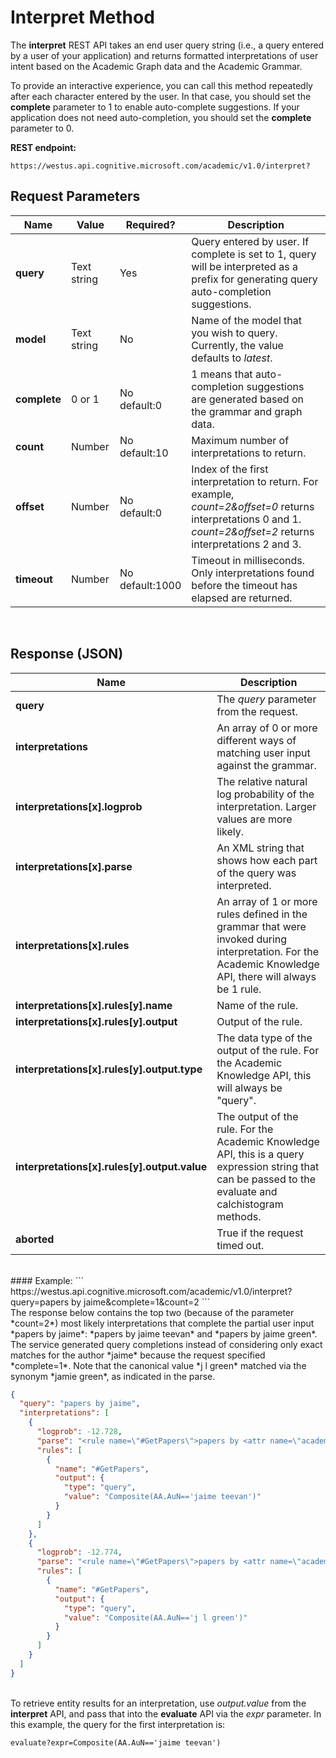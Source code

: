 <!-- 
NavPath: Academic Knowledge API/Knowledge Exploration
LinkLabel: Interpret Method
Url: Academic-Knowledge-API/documentation/KnowledgeExploration/InterpretMethod
Weight: 990
-->

# Interpret Method

The **interpret** REST API takes an end user query string (i.e., a query entered by a user of your application) and returns formatted interpretations of user intent based on the Academic Graph data and the Academic Grammar.

To provide an interactive experience, you can call this method repeatedly after each character entered by the user. In that case, you should set the **complete** parameter to 1 to enable auto-complete suggestions. If your application does not need auto-completion, you should set the **complete** parameter to 0.

**REST endpoint:**

    https://westus.api.cognitive.microsoft.com/academic/v1.0/interpret?

## Request Parameters

Name     | Value | Required?  | Description
---------|---------|---------|---------
**query**    | Text string | Yes | Query entered by user.  If complete is set to 1, query will be interpreted as a prefix for generating query auto-completion suggestions.        
**model**    | Text string | No  | Name of the model that you wish to query.  Currently, the value defaults to *latest*.        
**complete** | 0 or 1 | No<br>default:0  | 1 means that auto-completion suggestions are generated based on the grammar and graph data.         
**count**    | Number | No<br>default:10 | Maximum number of interpretations to return.         
**offset**   | Number | No<br>default:0  | Index of the first interpretation to return. For example, *count=2&offset=0* returns interpretations 0 and 1. *count=2&offset=2* returns interpretations 2 and 3.       
**timeout**  | Number | No<br>default:1000 | Timeout in milliseconds. Only interpretations found before the timeout has elapsed are returned.
<br>
  
## Response (JSON)
Name     | Description
---------|---------
**query** |The *query* parameter from the request.
**interpretations** |An array of 0 or more different ways of matching user input against the grammar.
**interpretations[x].logprob**  |The relative natural log probability of the interpretation. Larger values are more likely.
**interpretations[x].parse**  |An XML string that shows how each part of the query was interpreted.
**interpretations[x].rules**  |An array of 1 or more rules defined in the grammar that were invoked during interpretation. For the Academic Knowledge API, there will always be 1 rule.
**interpretations[x].rules[y].name**  |Name of the rule.
**interpretations[x].rules[y].output**  |Output of the rule.
**interpretations[x].rules[y].output.type** |The data type of the output of the rule.  For the Academic Knowledge API, this will always be "query".
**interpretations[x].rules[y].output.value**  |The output of the rule. For the Academic Knowledge API, this is a query expression string that can be passed to the evaluate and calchistogram methods.
**aborted** | True if the request timed out.

<br>
#### Example:
```
https://westus.api.cognitive.microsoft.com/academic/v1.0/interpret?query=papers by jaime&complete=1&count=2
 ```
<br>The response below contains the top two (because of the parameter *count=2*) most likely interpretations that complete the partial user input *papers by jaime*: *papers by jaime teevan* and *papers by jaime green*.  The service generated query completions instead of considering only exact matches for the author *jaime* because the request specified *complete=1*. Note that the canonical value *j l green* matched via the synonym *jamie green*, as indicated in the parse.


```JSON
{
  "query": "papers by jaime",
  "interpretations": [
    {
      "logprob": -12.728,
      "parse": "<rule name=\"#GetPapers\">papers by <attr name=\"academic#AA.AuN\">jaime teevan</attr></rule>",
      "rules": [
        {
          "name": "#GetPapers",
          "output": {
            "type": "query",
            "value": "Composite(AA.AuN=='jaime teevan')"
          }
        }
      ]
    },
    {
      "logprob": -12.774,
      "parse": "<rule name=\"#GetPapers\">papers by <attr name=\"academic#AA.AuN\" canonical=\"j l green\">jaime green</attr></rule>",
      "rules": [
        {
          "name": "#GetPapers",
          "output": {
            "type": "query",
            "value": "Composite(AA.AuN=='j l green')"
          }
        }
      ]
    }
  ]
}
```  
<br>To retrieve entity results for an interpretation, use *output.value* from the **interpret** API, and pass that into the **evaluate** API via the *expr* parameter. In this example, the query for the first interpretation is: 
```
evaluate?expr=Composite(AA.AuN=='jaime teevan')
```
 
